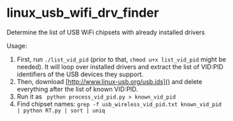 # linux_usb_wifi_drv_finder
Determine the list of USB WiFi chipsets with already installed drivers


Usage:

1. First, run `./list_vid_pid` (prior to that, `chmod u+x list_vid_pid` might be needed).
   It will loop over installed drivers and extract the list of VID:PID identifiers of the USB devices they support.
1. Then, download [http://www.linux-usb.org/usb.ids]() and delete everything after the list of known VID:PID.
1. Run it as ` python process_vid_pid.py > known_vid_pid`
1. Find chipset names: `grep -f usb_wireless_vid_pid.txt known_vid_pid | python RT.py | sort | uniq`
